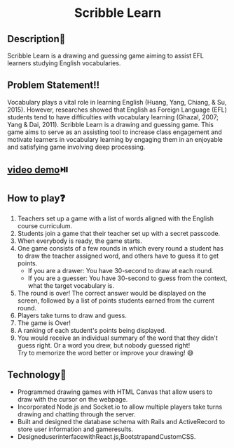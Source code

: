 <h1 align="middle" > Scribble Learn </h1>

## Description:beginner:
Scribble Learn is a drawing and guessing game aiming to assist EFL learners studying English vocabularies. 

## Problem Statement:bangbang:
Vocabulary plays a vital role in learning English (Huang, Yang, Chiang, & Su, 2015). However, researches showed that English as Foreign Language (EFL) students tend to have difficulties with vocabulary learning (Ghazal, 2007; Yang & Dai, 2011). Scribble Learn is a drawing and guessing game. This game aims to serve as an assisting tool to increase class engagement and motivate learners in vocabulary learning by engaging them in an enjoyable and satisfying game involving deep processing.

## [video demo](https://youtu.be/s9RY32CvFbw):play_or_pause_button:

## How to play:question:
1. Teachers set up a game with a list of words aligned with the English course curriculum. 
2. Students join a game that their teacher set up with a secret passcode. 
3. When everybody is ready, the game starts.
4. One game consists of a few rounds in which every round a student has to draw the teacher assigned word, and others have to guess it to get points. 
    - If you are a drawer: You have 30-second to draw at each round. 
    - If you are a guesser: You have 30-second to guess from the context, what the target vocabulary is.
5. The round is over! The correct answer would be displayed on the screen, followed by a list of points students earned from the current round. 
6. Players take turns to draw and guess. 
7. The game is Over!
8. A ranking of each student's points being displayed. 
9. You would receive an individual summary of the word that they didn't guess right. Or a word you drew, but nobody guessed right! <br/>
   Try to memorize the word better or improve your drawing! :sweat_smile:

## Technology:hammer:
* Programmed drawing games with HTML Canvas that allow users to draw with the cursor on the webpage.
* Incorporated Node.js and Socket.io to allow multiple players take turns drawing and chatting through the server.
* Built and designed the database schema with Rails and ActiveRecord to store user information and gameresults. 
* DesigneduserinterfacewithReact.js,BootstrapandCustomCSS.

